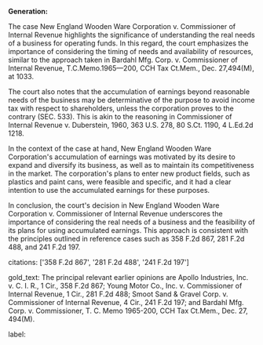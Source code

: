 **Generation:**



The case New England Wooden Ware Corporation v. Commissioner of Internal Revenue highlights the significance of understanding the real needs of a business for operating funds. In this regard, the court emphasizes the importance of considering the timing of needs and availability of resources, similar to the approach taken in Bardahl Mfg. Corp. v. Commissioner of Internal Revenue, T.C.Memo.1965—200, CCH Tax Ct.Mem., Dec. 27,494(M), at 1033.

The court also notes that the accumulation of earnings beyond reasonable needs of the business may be determinative of the purpose to avoid income tax with respect to shareholders, unless the corporation proves to the contrary (SEC. 533). This is akin to the reasoning in Commissioner of Internal Revenue v. Duberstein, 1960, 363 U.S. 278, 80 S.Ct. 1190, 4 L.Ed.2d 1218.

In the context of the case at hand, New England Wooden Ware Corporation's accumulation of earnings was motivated by its desire to expand and diversify its business, as well as to maintain its competitiveness in the market. The corporation's plans to enter new product fields, such as plastics and paint cans, were feasible and specific, and it had a clear intention to use the accumulated earnings for these purposes.

In conclusion, the court's decision in New England Wooden Ware Corporation v. Commissioner of Internal Revenue underscores the importance of considering the real needs of a business and the feasibility of its plans for using accumulated earnings. This approach is consistent with the principles outlined in reference cases such as 358 F.2d 867, 281 F.2d 488, and 241 F.2d 197.



citations: ['358 F.2d 867', '281 F.2d 488', '241 F.2d 197']

gold_text: The principal relevant earlier opinions are Apollo Industries, Inc. v. C. I. R., 1 Cir., 358 F.2d 867; Young Motor Co., Inc. v. Commissioner of Internal Revenue, 1 Cir., 281 F.2d 488; Smoot Sand & Gravel Corp. v. Commissioner of Internal Revenue, 4 Cir., 241 F.2d 197; and Bardahl Mfg. Corp. v. Commissioner, T. C. Memo 1965-200, CCH Tax Ct.Mem., Dec. 27, 494(M).

label: 